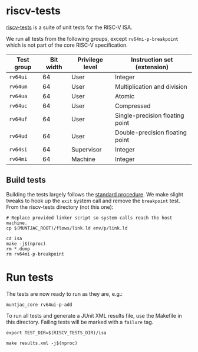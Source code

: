 # riscv-tests

[riscv-tests](https://github.com/riscv-software-src/riscv-tests) is a suite of unit tests for the RISC-V ISA.

We run all tests from the following groups, except `rv64mi-p-breakpoint` which is not part of the core RISC-V specification.

| Test group | Bit width | Privilege level | Instruction set (extension) |
| --- | --- | --- | --- |
| `rv64ui` | 64 | User | Integer |
| `rv64um` | 64 | User | Multiplication and division |
| `rv64ua` | 64 | User | Atomic |
| `rv64uc` | 64 | User | Compressed |
| `rv64uf` | 64 | User | Single-precision floating point |
| `rv64ud` | 64 | User | Double-precision floating point |
| `rv64si` | 64 | Supervisor | Integer |
| `rv64mi` | 64 | Machine | Integer |

## Build tests
Building the tests largely follows the [standard procedure](https://github.com/riscv-software-src/riscv-tests#building-from-repository). We make slight tweaks to hook up the `exit` system call and remove the `breakpoint` test. From the riscv-tests directory (not this one):

```
# Replace provided linker script so system calls reach the host machine.
cp $(MUNTJAC_ROOT)/flows/link.ld env/p/link.ld

cd isa
make -j$(nproc)
rm *.dump
rm rv64mi-p-breakpoint
```

# Run tests
The tests are now ready to run as they are, e.g.:

```
muntjac_core rv64ui-p-add
```

To run all tests and generate a JUnit XML results file, use the Makefile in this directory. Failing tests will be marked with a `failure` tag.

```
export TEST_DIR=$(RISCV_TESTS_DIR)/isa

make results.xml -j$(nproc)
```
